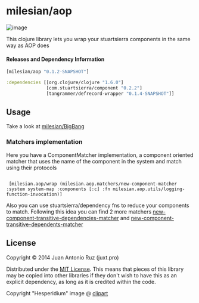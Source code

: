 # milesian/aop

![image](https://dl.dropboxusercontent.com/u/8688858/epicarp.gif)

This clojure library lets you wrap your stuartsierra components in the same way as AOP does

#### Releases and Dependency Information


```clojure
[milesian/aop "0.1.2-SNAPSHOT"]
```

```clojure
:dependencies [[org.clojure/clojure "1.6.0"]
               [com.stuartsierra/component "0.2.2"]
               [tangrammer/defrecord-wrapper "0.1.4-SNAPSHOT"]]
```


## Usage

Take a look at [milesian/BigBang](https://github.com/milesian/BigBang)


### Matchers implementation

Here you have a ComponentMatcher implementation, a component oriented matcher that uses the name of the component in the system and match using their protocols 

```

 [milesian.aop/wrap (milesian.aop.matchers/new-component-matcher :system system-map :components [:c] :fn milesian.aop.utils/logging-function-invocation)]

```

Also you can use stuartsierra/dependency fns to reduce your components to match. Following this idea you can find 2 more matchers [new-component-transitive-dependencies-matcher](https://github.com/milesian/aop/blob/master/src/milesian/aop/matchers.clj#L33) and [new-component-transitive-dependents-matcher](https://github.com/milesian/aop/blob/master/src/milesian/aop/matchers.clj#L40)

## License

Copyright © 2014 Juan Antonio Ruz (juxt.pro)

Distributed under the [MIT License](http://opensource.org/licenses/MIT). This means that pieces of this library may be copied into other libraries if they don't wish to have this as an explicit dependency, as long as it is credited within the code.

Copyright "Hesperidium" image @ [clipart](http://etc.usf.edu/clipart/)
